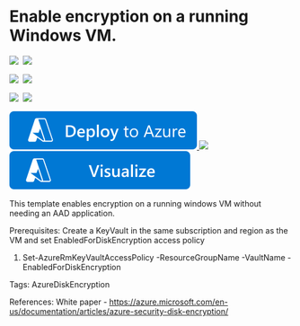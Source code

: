 # Enable encryption on a running Windows VM. 

<IMG SRC="https://azurequickstartsservice.blob.core.windows.net/badges/201-encrypt-running-windows-vm-without-aad/PublicLastTestDate.svg" />&nbsp;
<IMG SRC="https://azurequickstartsservice.blob.core.windows.net/badges/201-encrypt-running-windows-vm-without-aad/PublicDeployment.svg" />&nbsp;

<IMG SRC="https://azurequickstartsservice.blob.core.windows.net/badges/201-encrypt-running-windows-vm-without-aad/FairfaxLastTestDate.svg" />&nbsp;
<IMG SRC="https://azurequickstartsservice.blob.core.windows.net/badges/201-encrypt-running-windows-vm-without-aad/FairfaxDeployment.svg" />&nbsp;

<IMG SRC="https://azurequickstartsservice.blob.core.windows.net/badges/201-encrypt-running-windows-vm-without-aad/BestPracticeResult.svg" />&nbsp;
<IMG SRC="https://azurequickstartsservice.blob.core.windows.net/badges/201-encrypt-running-windows-vm-without-aad/CredScanResult.svg" />&nbsp;

<a href="https://portal.azure.com/#create/Microsoft.Template/uri/https%3A%2F%2Fraw.githubusercontent.com%2Fazure%2Fazure-quickstart-templates%2Fmaster%2F201-encrypt-running-windows-vm-without-aad%2Fazuredeploy.json" target="_blank">
    <img src="https://raw.githubusercontent.com/Azure/azure-quickstart-templates/master/1-CONTRIBUTION-GUIDE/images/deploytoazure.svg"/>
</a>
<a href="https://portal.azure.us/#create/Microsoft.Template/uri/https%3A%2F%2Fraw.githubusercontent.com%2Fazure%2Fazure-quickstart-templates%2Fmaster%2F201-encrypt-running-windows-vm-without-aad%2Fazuredeploy.json" target="_blank">
    <img src="http://azuredeploy.net/AzureGov.png"/>
</a>
<a href="http://armviz.io/#/?load=https%3A%2F%2Fraw.githubusercontent.com%2FAzure%2Fazure-quickstart-templates%2Fmaster%2F201-encrypt-running-windows-vm-without-aad%2Fazuredeploy.json" target="_blank">
    <img src="https://raw.githubusercontent.com/Azure/azure-quickstart-templates/master/1-CONTRIBUTION-GUIDE/images/visualizebutton.svg"/>
</a>

This template enables encryption on a running windows VM without needing an AAD application.

Prerequisites: Create a KeyVault in the same subscription and region as the VM and set EnabledForDiskEncryption access policy
1. Set-AzureRmKeyVaultAccessPolicy -ResourceGroupName <rgName> -VaultName <vaultName> -EnabledForDiskEncryption

Tags: AzureDiskEncryption

References:
White paper - https://azure.microsoft.com/en-us/documentation/articles/azure-security-disk-encryption/


